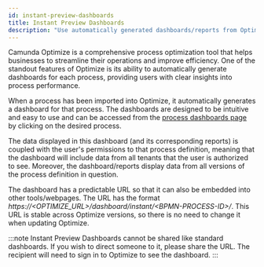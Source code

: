 ```yaml
---
id: instant-preview-dashboards
title: Instant Preview Dashboards
description: "Use automatically generated dashboards/reports from Optimize to find insights for your processes"
---
```


Camunda Optimize is a comprehensive process optimization tool that helps businesses to streamline their operations
and improve efficiency. One of the standout features of Optimize is its ability to automatically generate
dashboards for each process, providing users with clear insights into process performance.

When a process has been imported into Optimize, it automatically generates a dashboard for that process.
The dashboards are designed to be intuitive and easy to use and can be accessed from the [process dashboards
page](./process-dashboards.md) by clicking on the desired process.

The data displayed in this dashboard (and its corresponding reports) is coupled with the user's permissions to that
process definition, meaning that the dashboard will include data from all tenants that the user is authorized to see.
Moreover, the dashboard/reports display data from all versions of the process definition in question.

The dashboard has a predictable URL so that it can also be embedded into other tools/webpages. The URL has the format
_https://&lt;OPTIMIZE_URL&gt;/dashboard/instant/&lt;BPMN-PROCESS-ID&gt;/_. This URL is stable across Optimize versions,
so there is no need to change it when updating Optimize.

:::note
Instant Preview Dashboards cannot be shared like standard dashboards. If you wish to direct someone to it, please
share the URL. The recipient will need to sign in to Optimize to see the dashboard.
:::
